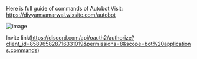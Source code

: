 Here is full guide of commands of Autobot
Visit:  
https://divyamsamarwal.wixsite.com/autobot


![image](https://user-images.githubusercontent.com/72195951/147406512-f67bb262-7009-4696-b8de-c479b48f3815.png)


Invite link(https://discord.com/api/oauth2/authorize?client_id=858965828716331019&permissions=8&scope=bot%20applications.commands)
